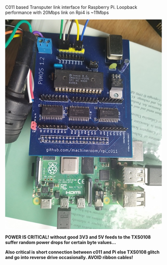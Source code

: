 C011 based Transputer link interface for Raspberry Pi. Loopback performance with 20Mbps link on Rpi4 is ~11Mbps

![](IMG_20220502_114416_1.jpg)

**POWER IS CRITICAL! without good 3V3 and 5V feeds to the TXS0108 suffer random power drops for certain byte values...**

**Also critical is short connection between c011 and Pi else TXS0108 glitch and go into reverse drive occasionally. AVOID ribbon cables!**
